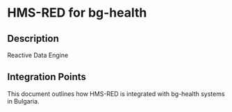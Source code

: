 # HMS-RED for bg-health

## Description

Reactive Data Engine

## Integration Points

This document outlines how HMS-RED is integrated with bg-health systems in Bulgaria.
